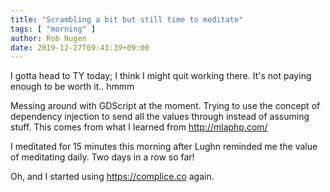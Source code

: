 ```yaml
---
title: "Scrambling a bit but still time to meditate"
tags: [ "morning" ]
author: Rob Nugen
date: 2019-12-27T09:43:39+09:00
---
```


I gotta head to TY today; I think I might quit working there.  It's
not paying enough to be worth it.. hmmm

Messing around with GDScript at the moment.  Trying to use the concept
of dependency injection to send all the values through instead of
assuming stuff.  This comes from what I learned from
http://mlaphp.com/

I meditated for 15 minutes this morning after Lughn reminded me the
value of meditating daily.  Two days in a row so far!

Oh, and I started using https://complice.co again.

